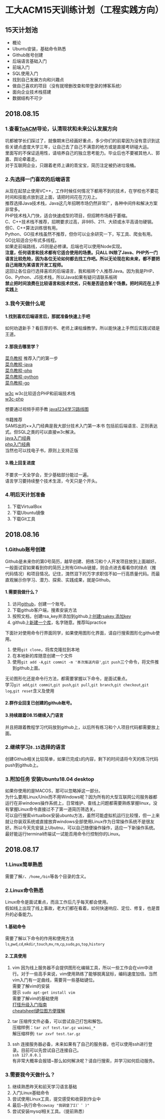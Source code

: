 # 工大ACM15天训练计划（工程实践方向）  

## 15天计划池
+ 概论
+ Ubuntu安装，基础命令熟悉
+ Github账号创建
+ 后端语言基础入门
+ 前端入门
+ SQL使用入门
+ 找到自己发展方向和兴趣点
+ 做自己喜欢的项目（没有就增删改查和带登录的博客系统）
+ 面向企业技术栈搭建
+ 数据结构不可少

## 2018.08.15  
### 1.查看[ToACM](https://github.com/SUTFutureCoder/ToSUTACM/)导论，认清现状和未来公认发展方向  
坑都被学长们踩过了，就像期末已经画好重点，多少你们的前辈因为没有意识到这些关键点虚度大学三年，让自己去了自己不满意的地方或是直接考研碰大运。   
里面写的不保证适用性，请培养自己的独立思考能力。毕业后也不要被其他人、郭嘉、舆论牵着走。   
对于互联网企业，只跟着老师上课的乖宝宝，简历注定被扔进垃圾桶。  

### 2.先选择一门喜欢的后端语言
从现在起禁止使用VC++，工作时候任何情况下都用不到的技术，在学校也不要花时间和技能点放到这上面，请把时间花在刀刃上。  
推荐选择Java技术栈，Java这几年招聘市场仍然非常广，各种中间件和解决方案非常多。  
PHP技术栈入门快，适合快速成型的项目，但招聘市场趋于萎缩。  
C、C++技术栈不推荐，招聘要求过高，非985、211、大硕或水平高请勿硬钢。但C、C++算法训练很有用。  
Python、GO技术栈虽然不推荐，但你可以业余研究一下，写工具、爬虫有用。GO比较适合分布式多线程。  
如果走前端路线，JS则是必修课。后端也可以使用Node实现。   
**注意，任何语言和技术都有它适合使用的场景。只ALL IN除了Java、PHP外一门语言比较危险，因为各位无论如何都去找工作吧。所以无论现在和未来，都不要把自己局限为某语言开发工程师。**    
这回让各位自行选择喜欢的后端语言，我和板砖个人推荐Java。因为我是PHP、Go、Python、JS技术栈，所以Java如果有疑问请联系板砖  
**禁止把时间浪费在比较语言和技术优劣，只有是否适合某个场景。把时间花在上手实践上**  

### 3.我今天做什么呢
#### 1.找到喜欢后端语言后，那就准备快速上手吧
如何劝退新手？看巨厚的书、老师上课枯燥教学。所以能快速上手然后实践试错是王道。  

#### 2.那我去哪里学？
[菜鸟教程](http://www.runoob.com/)
推荐入门的第一步  
[菜鸟教程-java](http://www.runoob.com/java/java-tutorial.html)  
[菜鸟教程-php](http://www.runoob.com/php/php-tutorial.html)  
[菜鸟教程-python](http://www.runoob.com/python/python-tutorial.html)  
[菜鸟教程-go](http://www.runoob.com/go/go-tutorial.html)

[w3c](http://www.w3school.com.cn/)
w3c比较适合PHP和前端技术栈  
[w3c-php](http://www.w3school.com.cn/php/index.asp)  

想要通过视频手把手教
[java1234学习路线图](http://www.java1234.com/javaxuexiluxiantu.html)  

书籍推荐  
SAMS出的××入门经典是我大部分技术入门第一本书
包括前后端语言、正则表达式。但SQL之类的可以直接w3c解决。  
[java入门经典](https://item.jd.com/11761109.html)  
[php入门经典](https://item.jd.com/25424540924.html)  
当然也可以找电子书，原则上支持正版  

#### 3.晚上回复进度
不要求一天全学会，至少基础部分能过一遍。  
语言学习要持续整个技术生涯，今天只是个开头。  

### 4.明后天计划准备
1. 下载VirtualBox
2. 下载Ubuntu镜像
3. 下载Git工具

## 2018.08.16
### 1.Github账号创建
Github是未来你的第0号简历，越早创建、把练习和个人开发项目放到上面越好。  
一般面试官如果看到你的简历上附有Github链接，则会点进去看看你的绿点（推代码情况）和项目情况。记住，潸然泪下的万字求职信不如一行高质量代码。而最直观展示你学习、潜力、探索、实践成果，就是Github。  
#### 1.需要我做什么？
1. 访问[github](http://github.com/)，创建一个账号。  
2. 下载github客户端，搜素安装方法  
3. 按照文档，创建rsa_key并添加到github上[创建rsakey](https://help.github.com/articles/generating-a-new-ssh-key-and-adding-it-to-the-ssh-agent/),[添加key](https://help.github.com/articles/adding-a-new-ssh-key-to-your-github-account/)  
4. github上[新建一个库](https://github.com/new)，名字随意。推荐叫practice  

下面针对使用命令行界面同学，如果使用图形化界面，请自行搜索图形化github使用。  

1. 使用```git clone```，将库克隆拉到本地  
2. 在本地新的库随意创建一个文件  
3. 使用```git add -A```,```git commit -m '本次推送内容'```,```git push```三个命令，将文件推到github上面。 

无论图形化还是命令行方法，都需要掌握以下命令，是面试重点。  
学习```git add```,```git commit```,```git push```,```git pull```,```git branch```,```git checkout```,```git log```,```git reset```含义及使用   

#### 2.群作业回复已创建的github账号。

#### 3.持续跟着08.15继续入门语言
并且把跟着教程学习代码放到github上，以后所有练习和个人项目代码都需要放上面。  

### 2.继续学习```8.15```选择的语言
创建Github相关比较简单，如果已完成```1```的内容，剩下的时间请将今天的练习代码push到github上。  

### 3.附加任务 安装Ubuntu18.04 desktop
如果你使用的是MACOS，那可以忽略掉这一部分。  
为什么要用Linux/Unix而不用Windows呢？因为所有的大型互联网公司服务器都运行在非windows操作系统上，日常维护、查线上问题都需要熟练掌握linux，没有掌握Linux命令直接过不了第一道简历筛选关。  
可以自行搜索virtualbox安装ubuntu方法，虽然可能虚拟机运行比较慢，但一上来就让你装双系统或直接放弃windows全部使用Linux作为日常操作系统不是很友好。所以今天先安装上Ubutnu，可以自己随便操作操作，适应一下新操作系统。最好能运行terminal终端试一试能否用命令行控制你的Linux。  

## 2018.08.17
### 1.Linux简单熟悉
需要了解```/```、```/home```,```/bin```等各个目录的含义。 
 
### 2.Linux命令熟悉
Linux命令是面试重点，而且工作后几乎每天都会使用。  
假如线上出现了线上事故，老大们都在看着，如何快速响应、定位、修复，也是晋升的必备能力。  

#### 1.基础命令
需要了解以下命令的作用和使用方法  
```ls```,```pwd```,```cd```,```mkdir```,```touch```,```mv```,```rm```,```cp```,```sudo```,```ps```,```top```,```history```      

#### 2.工具使用
1. vim
因为线上服务器不会提供图形化编辑工具，所以一些工作会在vim中进行。对于一些高手来说，vim使用熟练了能够脱离鼠标，编码速度加倍。当然vim入门有一定曲线，需要背一些基础键位。    
需要了解vim的安装  
提示 ``sudo apt-get install vim``  
需要了解vim的基础使用  
[打怪升级入门指南](https://coolshell.cn/articles/5426.html)    
[cheatsheet键位图方便理解](https://raw.githubusercontent.com/Gtskk/vim-cheatsheet/master/img/vim.png)  

2. tar
压缩传文件必备，可以尝试自己打包和解包。  
压缩样例：``tar zcf test.tar.gz waimai_*``  
解压缩样例: ``tar zxvf test.tar.gz``   

3. ssh
连接服务器必备，未来如果有了自己的服务器，也可以使用ssh进行登录。目前可以先尝试自己连接自己。  
``ssh 127.0.0.1``  
有非常大概率会报错~那么如何解决呢？请自行搜索，并学习如何启动服务。  


### 3.需要我今天做什么？
1. 继续熟悉昨天和前天学习语言基础  
2. 入门Linux基础命令  
3. 尝试使用Linux工具，提交感受和收获到作业中  
4. 最后~执行命令``cowsay "我碉堡了Σ(゜゜)"``
5. 尝试安装mysql相关工具。（提前熟悉）  


